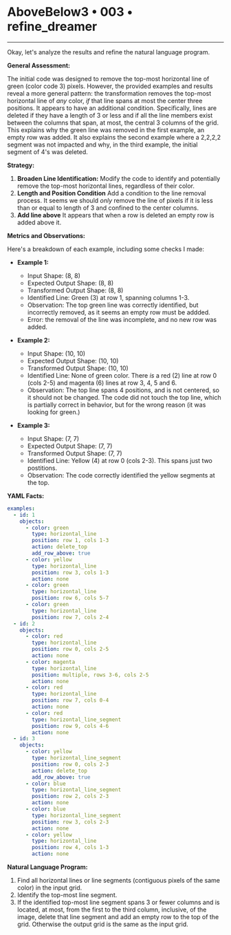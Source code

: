 # AboveBelow3 • 003 • refine_dreamer

---
Okay, let's analyze the results and refine the natural language program.

**General Assessment:**

The initial code was designed to remove the top-most horizontal line of green (color code 3) pixels. However, the provided examples and results reveal a more general pattern: the transformation removes the top-most horizontal line of *any* color, *if* that line spans at most the center three positions. It appears to have an additional condition. Specifically, lines are deleted if they have a length of 3 or less and if all the line members exist between the columns that span, at most, the central 3 columns of the grid. This explains why the green line was removed in the first example, an empty row was added. It also explains the second example where a 2,2,2,2 segment was not impacted and why, in the third example, the initial segment of 4's was deleted.

**Strategy:**

1.  **Broaden Line Identification:** Modify the code to identify and potentially remove the top-most horizontal lines, regardless of their color.
2.  **Length and Position Condition** Add a condition to the line removal process. It seems we should *only* remove the line of pixels if it is less than or equal to length of 3 and confined to the center columns.
3. **Add line above** It appears that when a row is deleted an empty row is added above it.

**Metrics and Observations:**

Here's a breakdown of each example, including some checks I made:

*   **Example 1:**
    *   Input Shape: (8, 8)
    *   Expected Output Shape: (8, 8)
    *   Transformed Output Shape: (8, 8)
    *   Identified Line: Green (3) at row 1, spanning columns 1-3.
    *   Observation: The top green line was correctly identified, but incorrectly removed, as it seems an empty row must be addded.
    *   Error: the removal of the line was incomplete, and no new row was added.

*   **Example 2:**
    *   Input Shape: (10, 10)
    *   Expected Output Shape: (10, 10)
    *   Transformed Output Shape: (10, 10)
    *   Identified Line: None of green color. There *is* a red (2) line at row 0 (cols 2-5) and magenta (6) lines at row 3, 4, 5 and 6.
    *   Observation: The top line spans 4 positions, and is not centered, so it should not be changed. The code did not touch the top line, which is partially correct in behavior, but for the wrong reason (it was looking for green.)

*   **Example 3:**
    *   Input Shape: (7, 7)
    *   Expected Output Shape: (7, 7)
    *   Transformed Output Shape: (7, 7)
    *   Identified Line: Yellow (4) at row 0 (cols 2-3). This spans just two postitions.
    *   Observation: The code correctly identified the yellow segments at the top.

**YAML Facts:**

```yaml
examples:
  - id: 1
    objects:
      - color: green
        type: horizontal_line
        position: row 1, cols 1-3
        action: delete_top
        add_row_above: true
      - color: yellow
        type: horizontal_line
        position: row 3, cols 1-3
        action: none
      - color: green
        type: horizontal_line
        position: row 6, cols 5-7
      - color: green
        type: horizontal_line
        position: row 7, cols 2-4
  - id: 2
    objects:
      - color: red
        type: horizontal_line
        position: row 0, cols 2-5
        action: none
      - color: magenta
        type: horizontal_line
        position: multiple, rows 3-6, cols 2-5
        action: none
      - color: red
        type: horizontal_line
        position: row 7, cols 0-4
        action: none
      - color: red
        type: horizontal_line_segment
        position: row 9, cols 4-6
        action: none
  - id: 3
    objects:
      - color: yellow
        type: horizontal_line_segment
        position: row 0, cols 2-3
        action: delete_top
        add_row_above: true
      - color: blue
        type: horizontal_line_segment
        position: row 2, cols 2-3
        action: none
      - color: blue
        type: horizontal_line_segment
        position: row 3, cols 2-3
        action: none
      - color: yellow
        type: horizontal_line
        position: row 4, cols 1-3
        action: none
```

**Natural Language Program:**

1.  Find all horizontal lines or line segments (contiguous pixels of the same color) in the input grid.
2.  Identify the top-most line segment.
3.  If the identified top-most line segment spans 3 or fewer columns and is located, at most, from the first to the third column, inclusive, of the image, delete that line segment and add an empty row to the top of the grid. Otherwise the output grid is the same as the input grid.


